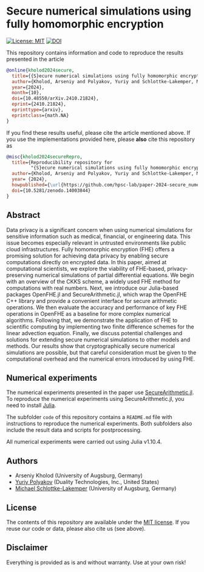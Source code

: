 # Secure numerical simulations using fully homomorphic encryption 

[![License: MIT](https://img.shields.io/badge/License-MIT-success.svg)](https://opensource.org/licenses/MIT)
[![DOI](https://zenodo.org/badge/DOI/10.5281/zenodo.14003844.svg)](https://doi.org/10.5281/zenodo.14003844)

This repository contains information and code to reproduce the results presented in the
article
```bibtex
@online{kholod2024secure,
  title={{S}ecure numerical simulations using fully homomorphic encryption},
  author={Kholod, Arseniy and Polyakov, Yuriy and Schlottke-Lakemper, Michael},
  year={2024},
  month={10},
  doi={10.48550/arXiv.2410.21824},
  eprint={2410.21824},
  eprinttype={arxiv},
  eprintclass={math.NA}
}
```

If you find these results useful, please cite the article mentioned above. If you
use the implementations provided here, please **also** cite this repository as
```bibtex
@misc{kholod2024secureRepro,
  title={Reproducibility repository for
         "{S}ecure numerical simulations using fully homomorphic encryption"},
  author={Kholod, Arseniy and Polyakov, Yuriy and Schlottke-Lakemper, Michael},
  year= {2024},
  howpublished={\url{https://github.com/hpsc-lab/paper-2024-secure_numerical_simulations}},
  doi={10.5281/zenodo.14003844}
}
```


## Abstract

Data privacy is a significant concern when using numerical simulations for sensitive information
such as medical, financial, or engineering data.  This issue becomes especially relevant in
untrusted environments like public cloud infrastructures. Fully homomorphic encryption (FHE) offers
a promising solution for achieving data privacy by enabling secure computations directly on
encrypted data. In this paper, aimed at computational scientists, we explore the viability of
FHE-based, privacy-preserving numerical simulations of partial differential equations. We begin with
an overview of the CKKS scheme, a widely used FHE method for computations with real numbers. Next,
we introduce our Julia-based packages OpenFHE.jl and SecureArithmetic.jl, which wrap the OpenFHE
C++ library and provide a convenient interface for secure arithmetic operations. We then evaluate
the accuracy and performance of key FHE operations in OpenFHE as a baseline for more complex
numerical algorithms. Following that, we demonstrate the application of FHE to scientific computing
by implementing two finite difference schemes for the linear advection equation.  Finally, we
discuss potential challenges and solutions for extending secure numerical simulations to other
models and methods.  Our results show that cryptographically secure numerical simulations are
possible, but that careful consideration must be given to the computational overhead and the
numerical errors introduced by using FHE.


## Numerical experiments

The numerical experiments presented in the paper use
[SecureArithmetic.jl](https://github.com/hpsc-lab/SecureArithmetic.jl).
To reproduce the numerical experiments using SecureArithmetic.jl, you need to install
[Julia](https://julialang.org/).

The subfolder `code` of this repository contains a `README.md` file with
instructions to reproduce the numerical experiments.
Both subfolders also include the result data and scripts for postprocessing.

All numerical experiments were carried out using Julia v1.10.4.


## Authors

- Arseniy Kholod (University of Augsburg, Germany)
- [Yuriy Polyakov](https://ypolyakov.gitlab.io/) (Duality Technologies, Inc., United States)
- [Michael Schlottke-Lakemper](https://lakemper.eu) (University of Augsburg, Germany)


## License
The contents of this repository are available under the [MIT license](LICENSE.md). If you reuse our
code or data, please also cite us (see above).


## Disclaimer

Everything is provided as is and without warranty. Use at your own risk!
